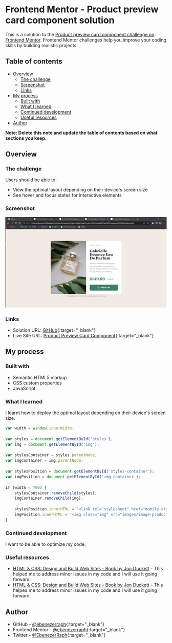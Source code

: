 # Frontend Mentor - Product preview card component solution

This is a solution to the [Product preview card component challenge on Frontend Mentor](https://www.frontendmentor.io/challenges/product-preview-card-component-GO7UmttRfa). Frontend Mentor challenges help you improve your coding skills by building realistic projects.

## Table of contents

- [Overview](#overview)
  - [The challenge](#the-challenge)
  - [Screenshot](#screenshot)
  - [Links](#links)
- [My process](#my-process)
  - [Built with](#built-with)
  - [What I learned](#what-i-learned)
  - [Continued development](#continued-development)
  - [Useful resources](#useful-resources)
- [Author](#author)

**Note: Delete this note and update the table of contents based on what sections you keep.**

## Overview

### The challenge

Users should be able to:

- View the optimal layout depending on their device's screen size
- See hover and focus states for interactive elements

### Screenshot

![](images/product-preview-card-component.jpg)

### Links

- Solution URL: [GitHub](https://github.com/ebenezerraph/product-preview-card-component/){:target="_blank"}
- Live Site URL: [Product Preview Card Component](https://ebenezerraph.github.io/product-preview-card-component/){:target="_blank"}

## My process

### Built with

- Semantic HTML5 markup
- CSS custom properties
- JavaScript

### What I learned

I learnt how to deploy the optimal layout depending on their device's screen size.

```js
var width = window.innerWidth;

var styles = document.getElementById('styles');
var img = document.getElementById('img');

var stylesContainer = styles.parentNode;
var imgContainer = img.parentNode;

var stylesPosition = document.getElementById('styles-container');
var imgPosition = document.getElementById('img-container');

if (width < 700) {    
    stylesContainer.removeChild(styles);
    imgContainer.removeChild(img);

    stylesPosition.innerHTML = '<link rel="stylesheet" href="mobile-styles.css">';
    imgPosition.innerHTML = '<img class="img" src="images/image-product-mobile.jpg" height="240" width="343" alt="image-product">';
}

```

### Continued development

I want to be able to optimize my code. 

### Useful resources

- [HTML & CSS: Design and Build Web Sites - Book by Jon Duckett](https://www.htmlandcssbook.com/) - This helped me to address minor issues in my code and I will use it going forward.
- [HTML & CSS: Design and Build Web Sites - Book by Jon Duckett](https://javascriptbook.com/) - This helped me to address minor issues in my code and I will use it going forward.

## Author

- GitHub - [@ebenezerraph](https://www.github.com/ebenezerraph){:target="_blank"}
- Frontend Mentor - [@ebenezerraph](https://www.frontendmentor.io/profile/ebenezerraph){:target="_blank"}
- Twitter - [@EbenezerRaph](https://www.twitter.com/EbenezerRaph){:target="_blank"}
